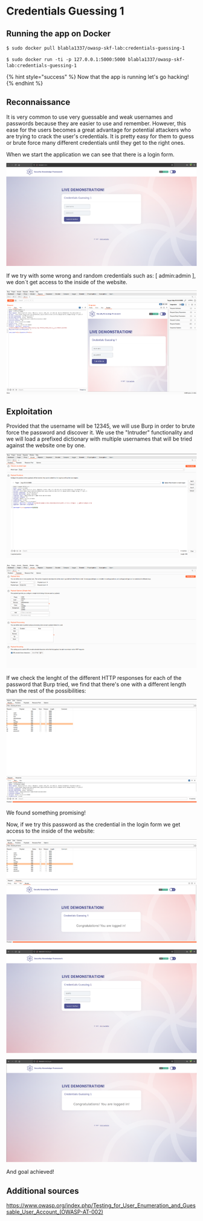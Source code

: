# Credentials Guessing 1

## Running the app on Docker

```text
$ sudo docker pull blabla1337/owasp-skf-lab:credentials-guessing-1
```

```text
$ sudo docker run -ti -p 127.0.0.1:5000:5000 blabla1337/owasp-skf-lab:credentials-guessing-1
```

{% hint style="success" %}
Now that the app is running let's go hacking!
{% endhint %}

## Reconnaissance

It is very common to use very guessable and weak usernames and passwords because they are easier to use and remember.
However, this ease for the users becomes a great advantage for potential attackers who are trying to crack the user's credentials.
It is pretty easy for them to guess or brute force many different credentials until they get to the right ones.

When we start the application we can see that there is a login form.

![](../../.gitbook/assets/python/Credentials-Guessing-1/1.png)

If we try with some wrong and random credentials such as: [ admin:admin ], we don`t get access to the inside of the website.

![](../../.gitbook/assets/python/Credentials-Guessing-1/2.png)

## Exploitation

Provided that the username will be 12345, we will use Burp in order to brute force the password and discover it.
We use the "Intruder" functionality and we will load a prefixed dictionary with multiple usernames that will be tried against the website one by one.

![](../../.gitbook/assets/python/Credentials-Guessing-1/3.png)

![](../../.gitbook/assets/python/Credentials-Guessing-1/4.png)

If we check the lenght of the different HTTP responses for each of the password that Burp tried, we find that there's one with a different length than
the rest of the possibilities:

![](../../.gitbook/assets/python/Credentials-Guessing-1/5.png)

We found something promising!

Now, if we try this password as the credential in the login form we get access to the inside of the website:

![](../../.gitbook/assets/python/Credentials-Guessing-1/6.png)

![](../../.gitbook/assets/python/Credentials-Guessing-1/7.png)

![](../../.gitbook/assets/python/Credentials-Guessing-1/8.png)

And goal achieved!

## Additional sources

https://www.owasp.org/index.php/Testing_for_User_Enumeration_and_Guessable_User_Account_(OWASP-AT-002)
